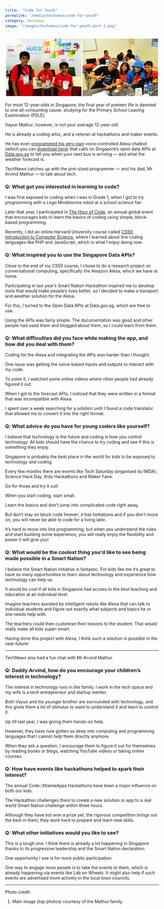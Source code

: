 ```yaml
---
title:  "Code for Youth"
permalink: "/media/technews/code-for-youth"
category: technews
image: "/images/technews/code-for-youth-part-1.png"
---
```


![Code for Youth](/images/technews/code-for-youth-part-1.png)

For most 12-year-olds in Singapore, the final year of preteen life is devoted to one all-consuming cause: studying for the Primary School Leaving Examination (PSLE),

Vayun Mathur, however, is not your average 12-year-old.

He is already a coding whiz, and a veteran at hackathons and maker events.

He has even [programmed his very own](https://www.youtube.com/watch?v=CgHbqtwh4Lg) voice-controlled Alexa chatbot (which you can [download here](https://www.amazon.com/dp/B0713VHYJQ)) that calls on Singapore’s open data APIs at [Data.gov.sg](https://data.gov.sg/) to tell you when your next bus is arriving — and what the weather forecast is.

TechNews catches up with the pint-sized programmer — and his dad, Mr Arvind Mathur — to talk about tech.

### **Q: What got you interested in learning to code?**
I was first exposed to coding when I was in Grade 1, when I got to try programming with a Lego Mindstorms robot at a school science fair.

Later that year, I participated in [The Hour of Code](https://hourofcode.com/us), an annual global event that encourages kids to learn the basics of coding using simple, block-based programming.

Recently, I did an online Harvard University course called [CS50: Introduction to Computer Science](https://www.edx.org/course/cs50s-apr-computer-science-principles-harvardx-cs50-ap), where I learned about line coding languages like PHP and JavaScript, which is what I enjoy doing now.

### **Q: What inspired you to use the Singapore Data APIs?**

Close to the end of my CS50 course, I chose to do a research project on conversational computing, specifically the Amazon Alexa, which we have at home.

Participating in last year’s Smart Nation Hackathon inspired me to develop tools that would make people’s lives better, so I decided to make a transport and weather solution for the Alexa.

For this, I turned to the Open Data APIs at Data.gov.sg, which are free to use.

Using the APIs was fairly simple. The documentation was good and other people had used them and blogged about them, so I could learn from them.

### **Q: What difficulties did you face while making the app, and how did you deal with them?**
Coding for the Alexa and integrating the APIs was harder than I thought.

One issue was getting the voice-based inputs and outputs to interact with my code.

To solve it, I watched some online videos where other people had already figured it out.

When I got to the forecast APIs, I noticed that they were written in a format that was incompatible with Alexa.

I spent over a week searching for a solution until I found a code translator that allowed me to convert it into the right format.

### **Q: What advice do you have for young coders like yourself?**
I believe that technology is the future and coding is how you control technology. All kids should have the chance to try coding and see if this is something they enjoy.

Singapore is probably the best place in the world for kids to be exposed to technology and coding.

Every few months there are events like Tech Saturday (organised by IMDA), Science Hack Day, Kids Hackathons and Maker Faire.

Go for those and try it out!

When you start coding, start small.

Learn the basics and don’t jump into complicated code right away.

But don’t stay on block code forever; it has limitations and if you don’t move on, you will never be able to code for a living later.

It’s hard to move into line programming, but when you understand the rules and start building some experience, you will really enjoy the flexibility and power it will give you!

### **Q: What would be the coolest thing you'd like to see being made possible in a Smart Nation?**
I believe the Smart Nation initiative is fantastic. For kids like me it’s great to have so many opportunities to learn about technology and experience how technology can help us.

It would be cool if all kids in Singapore had access to the best teaching and education at an individual level.

Imagine teachers assisted by intelligent robots like Alexa that can talk to individual students and figure out exactly what subjects and topics he or she needs help with.

The teachers could then customise their lessons to the student. That would really make all kids super-smart.

Having done this project with Alexa, I think such a solution is possible in the near future!

---

TechNews also had a fun chat with Mr Arvind Mathur.

### **Q: Daddy Arvind, how do you encourage your children’s interest in technology?**
The interest in technology runs in the family. I work in the tech space and my wife is a tech entrepreneur and startup mentor.

Both Vayun and his younger brother are surrounded with technology, and this gives them a lot of stimulus to want to understand it and learn to control it.

Up till last year, I was giving them hands-on help.

However, they have now gotten so deep into computing and programming languages that I cannot help them directly anymore.

When they ask a question, I encourage them to figure it out for themselves by reading books or blogs, watching YouTube videos or taking online courses. 

### **Q: How have events like hackathons helped to spark their interest?** 
The annual Code::XtremeApps Hackathons have been a major influence on both our kids.

The Hackathon challenges them to create a new solution or app to a real world Smart Nation challenge within three hours.

Although they have not won a prize yet, the rigorous competition brings out the best in them; they work hard to prepare and learn new skills. 

### **Q: What other initiatives would you like to see?**
This is a tough one. I think there is already a lot happening in Singapore thanks to its progressive leadership and the Smart Nation declaration. 

One opportunity I see is for more public participation.

One way to engage more people is to take the events to them, which is already happening via events like Lab on Wheels. It might also help if such events are advertised more actively in the local town councils.

---

Photo credit:
1. Main image (top photos) courtesy of the Mathur family.
